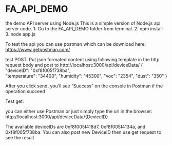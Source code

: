# FA_API_DEMO
the demo API server using Node.js
This is a simple version of Node.js api server code. 
1: Go to the FA_API_DEMO folder from terminal. 
2. npm install
3. node app.js

To test the api you can use postman which can be download here:
https://www.getpostman.com/

test POST:
Put json formated content using following template in the http request body and post to http://localhost:3000/api/deviceData/
  {
    "deviceID": "0xf8f005f738ba",  
    "temperature": "34400",
    "humidity": "45300",
    "voc": "2354",
    "dust": "350"
  }

After you click send, you’ll see “Success” on the console in Postman if the operation succeed 


Test get:

you can either use Postman or just simply type the url in the browser:
http://localhost:3000/api/deviceData/{DeviceID}

The available deviceIDs are 0xf8f005f418d7, 0xf8f005f4134a, and 0xf8f005f738ba.
You can also post new DeviceID then use get request to see the result 
